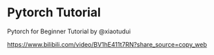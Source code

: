# Pytorch Tutorial
Pytorch for Beginner Tutorial by @xiaotudui

https://www.bilibili.com/video/BV1hE411t7RN?share_source=copy_web

